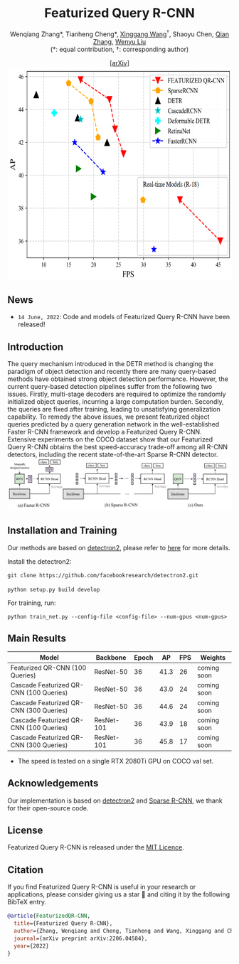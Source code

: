 <div align="center">
<h1>Featurized Query R-CNN</h1>

Wenqiang Zhang*, Tianheng Cheng*, <a href="https://xinggangw.info/">Xinggang Wang</a><sup><span>&#8224;</span></sup>, Shaoyu Chen, <a href="https://scholar.google.com/citations?user=pCY-bikAAAAJ&hl=zh-CN">Qian Zhang</a>, <a href="http://eic.hust.edu.cn/professor/liuwenyu/"> Wenyu Liu</a>
</br>
(<span>*</span>: equal contribution, <span>&#8224;</span>: corresponding author)

<!-- <div><a href="">[Project Page]</a>(comming soon)</div>  -->
<div><a href="https://arxiv.org/abs/2206.06258">[arXiv]</a></div>


<img src="figs/tradeoff.png" height="480">

</div>

## News

* `14 June, 2022`: Code and models of Featurized Query R-CNN have been released!


## Introduction

The query mechanism introduced in the DETR method is changing the paradigm of object detection and recently there are many query-based methods have obtained strong object detection performance. However, the current query-based detection pipelines suffer from the following two issues. Firstly, multi-stage decoders are required to optimize the randomly initialized object queries, incurring a large computation burden. Secondly, the queries are fixed after training, leading to unsatisfying generalization capability. To remedy the above issues, we present featurized object queries predicted by a query generation network in the well-established Faster R-CNN framework and develop a Featurized Query R-CNN. Extensive experiments on the COCO dataset show that our Featurized Query R-CNN obtains the best speed-accuracy trade-off among all R-CNN detectors, including the recent state-of-the-art Sparse R-CNN detector.
![1654667943617](figs/cmp.png)


## Installation and Training

Our methods are based on [detectron2](), please refer to [here]() for more details.

Install the detectron2:

```
git clone https://github.com/facebookresearch/detectron2.git

python setup.py build develop
```

For training, run:

```
python train_net.py --config-file <config-file> --num-gpus <num-gpus>
```

## Main Results

|  Model                                   | Backbone   | Epoch | AP   | FPS  | Weights |
| ---------------------------------------- | ---------- | ----- | ---- | ---- | ------- |
| Featurized QR-CNN (100 Queries)           | ResNet-50  | 36    | 41.3 | 26   |coming soon|
| Cascade Featurized QR-CNN (100 Queries) | ResNet-50  | 36    | 43.0 | 24   |coming soon|
| Cascade Featurized QR-CNN (300 Queries) | ResNet-50  | 36    | 44.6 | 24   |coming soon|
| Cascade Featurized QR-CNN (100 Queries) | ResNet-101 | 36    | 43.9 | 18   |coming soon|
| Cascade Featurized QR-CNN (300 Queries) | ResNet-101 | 36    | 45.8 | 17   |coming soon|

- The speed is tested on a single RTX 2080Ti GPU on COCO val set.

## Acknowledgements

Our implementation is based on [detectron2](https://github.com/facebookresearch/detectron2) and [Sparse R-CNN](), we thank for their open-source code.


## License

Featurized Query R-CNN is released under the [MIT Licence](LICENSE).

## Citation

If you find Featurized Query R-CNN is useful in your research or applications, please consider giving us a star &#127775; and citing it by the following BibTeX entry.

```bibtex
@article{FeaturizedQR-CNN,
  title={Featurized Query R-CNN},
  author={Zhang, Wenqiang and Cheng, Tianheng and Wang, Xinggang and Chen, Shaoyu and Zhang, Qian and Liu, Wenyu},
  journal={arXiv preprint arXiv:2206.04584},
  year={2022}
}
```

